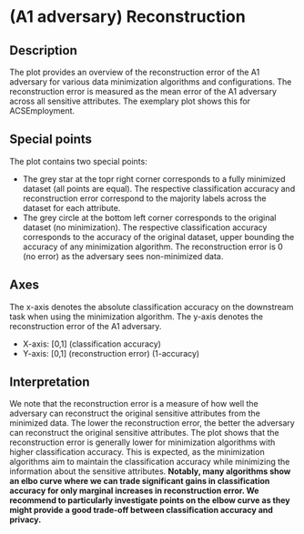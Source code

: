 # (A1 adversary) Reconstruction 

## Description

The plot provides an overview of the reconstruction error of the A1 adversary for various data minimization algorithms and configurations. The reconstruction error is measured as the mean error of the A1 adversary across all sensitive attributes. The exemplary plot shows this for ACSEmployment.

## Special points

The plot contains two special points:

- The grey star at the topr right corner corresponds to a fully minimized dataset (all points are equal). The respective classification accuracy and reconstruction error correspond to the majority labels across the dataset for each attribute.
- The grey circle at the bottom left corner corresponds to the original dataset (no minimization). The respective classification accuracy corresponds to the accuracy of the original dataset, upper bounding the accuracy of any minimization algorithm. The reconstruction error is 0 (no error) as the adversary sees non-minimized data.

## Axes

The x-axis denotes the absolute classification accuracy on the downstream task when using the minimization algorithm. The y-axis denotes the reconstruction error of the A1 adversary.

- X-axis: [0,1] (classification accuracy)
- Y-axis: [0,1] (reconstruction error) (1-accuracy)

## Interpretation

We note that the reconstruction error is a measure of how well the adversary can reconstruct the original sensitive attributes from the minimized data. The lower the reconstruction error, the better the adversary can reconstruct the original sensitive attributes. The plot shows that the reconstruction error is generally lower for minimization algorithms with higher classification accuracy. This is expected, as the minimization algorithms aim to maintain the classification accuracy while minimizing the information about the sensitive attributes. **Notably, many algorithms show an elbo curve where we can trade significant gains in classification accuracy for only marginal increases in reconstruction error. We recommend to particularly investigate points on the elbow curve as they might provide a good trade-off between classification accuracy and privacy.**

